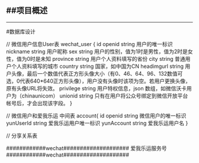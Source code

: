 ##项目概述
---------
--------
#数据库设计

// 微信用户信息User表
wechat_user {
    id
    openid	    string  用户的唯一标识
    nickname	string  用户昵称
    sex	        string  用户的性别，值为1时是男性，值为2时是女性，值为0时是未知
    province	string  用户个人资料填写的省份
    city	    string  普通用户个人资料填写的城市
    country	    string  国家，如中国为CN
    headimgurl	string  用户头像，最后一个数值代表正方形头像大小（有0、46、64、96、132数值可选，0代表640*640正方形头像），用户没有头像时该项为空。若用户更换头像，原有头像URL将失效。
    privilege   string	用户特权信息，json 数组，如微信沃卡用户为（chinaunicom）
    unionid	    string  只有在用户将公众号绑定到微信开放平台帐号后，才会出现该字段。
}

// 微信用户和爱我乐运 中间表
account{
    id
    openid        string    微信用户的唯一标识
    yunUserId     string    爱我乐运用户唯一标识
    yunAccount   string     爱我乐运用户名
}


// 分享关系表

############wechat####################
爱我乐运服务号
############wechat####################
